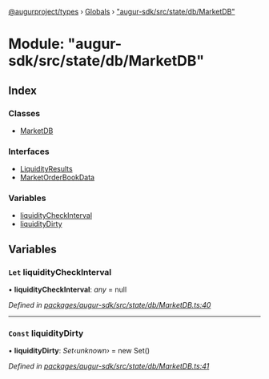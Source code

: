 [@augurproject/types](../README.md) › [Globals](../globals.md) › ["augur-sdk/src/state/db/MarketDB"](_augur_sdk_src_state_db_marketdb_.md)

# Module: "augur-sdk/src/state/db/MarketDB"

## Index

### Classes

* [MarketDB](../classes/_augur_sdk_src_state_db_marketdb_.marketdb.md)

### Interfaces

* [LiquidityResults](../interfaces/_augur_sdk_src_state_db_marketdb_.liquidityresults.md)
* [MarketOrderBookData](../interfaces/_augur_sdk_src_state_db_marketdb_.marketorderbookdata.md)

### Variables

* [liquidityCheckInterval](_augur_sdk_src_state_db_marketdb_.md#let-liquiditycheckinterval)
* [liquidityDirty](_augur_sdk_src_state_db_marketdb_.md#const-liquiditydirty)

## Variables

### `Let` liquidityCheckInterval

• **liquidityCheckInterval**: *any* = null

*Defined in [packages/augur-sdk/src/state/db/MarketDB.ts:40](https://github.com/AugurProject/augur/blob/69c4be52bf/packages/augur-sdk/src/state/db/MarketDB.ts#L40)*

___

### `Const` liquidityDirty

• **liquidityDirty**: *Set‹unknown›* = new Set()

*Defined in [packages/augur-sdk/src/state/db/MarketDB.ts:41](https://github.com/AugurProject/augur/blob/69c4be52bf/packages/augur-sdk/src/state/db/MarketDB.ts#L41)*
